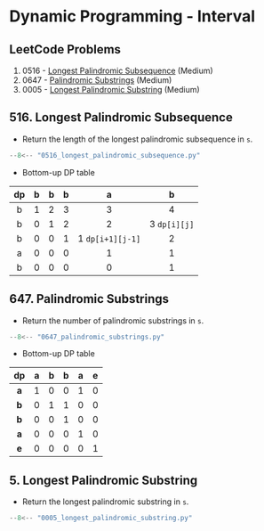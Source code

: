 # Dynamic Programming - Interval

## LeetCode Problems

1. 0516 - [Longest Palindromic Subsequence](https://leetcode.com/problems/longest-palindromic-subsequence/) (Medium)
2. 0647 - [Palindromic Substrings](https://leetcode.com/problems/palindromic-substrings/) (Medium)
3. 0005 - [Longest Palindromic Substring](https://leetcode.com/problems/longest-palindromic-substring/) (Medium)

## 516. Longest Palindromic Subsequence

-   Return the length of the longest palindromic subsequence in `s`.

```python
--8<-- "0516_longest_palindromic_subsequence.py"
```

-   Bottom-up DP table

| dp  |  b  |  b  |  b  |        a         |      b       |
| :-: | :-: | :-: | :-: | :--------------: | :----------: |
|  b  |  1  |  2  |  3  |        3         |      4       |
|  b  |  0  |  1  |  2  |        2         | 3 `dp[i][j]` |
|  b  |  0  |  0  |  1  | 1 `dp[i+1][j-1]` |      2       |
|  a  |  0  |  0  |  0  |        1         |      1       |
|  b  |  0  |  0  |  0  |        0         |      1       |

## 647. Palindromic Substrings

-   Return the number of palindromic substrings in `s`.

```python
--8<-- "0647_palindromic_substrings.py"
```

-   Bottom-up DP table

|  dp   |  a   |  b   |  b   |  a   |  e   |
| :---: | :--: | :--: | :--: | :--: | :--: |
| **a** |  1   |  0   |  0   |  1   |  0   |
| **b** |  0   |  1   |  1   |  0   |  0   |
| **b** |  0   |  0   |  1   |  0   |  0   |
| **a** |  0   |  0   |  0   |  1   |  0   |
| **e** |  0   |  0   |  0   |  0   |  1   |

## 5. Longest Palindromic Substring

-   Return the longest palindromic substring in `s`.

```python
--8<-- "0005_longest_palindromic_substring.py"
```

